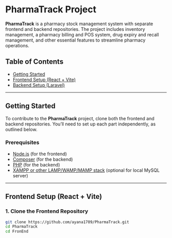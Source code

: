 # PharmaTrack Project

**PharmaTrack** is a pharmacy stock management system with separate frontend and backend repositories. The project includes inventory management, a pharmacy billing and POS system, drug expiry and recall management, and other essential features to streamline pharmacy operations.



## Table of Contents

- [Getting Started](#getting-started)
- [Frontend Setup (React + Vite)](#frontend-setup-react--vite)
- [Backend Setup (Laravel)](#backend-setup-laravel)


---

## Getting Started

To contribute to the **PharmaTrack** project, clone both the frontend and backend repositories. You’ll need to set up each part independently, as outlined below.

### Prerequisites

- [Node.js](https://nodejs.org/) (for the frontend)
- [Composer](https://getcomposer.org/) (for the backend)
- [PHP](https://www.php.net/) (for the backend)
- [XAMPP or other LAMP/WAMP/MAMP stack](https://www.apachefriends.org/index.html) (optional for local MySQL server)

---

## Frontend Setup (React + Vite)

### 1. Clone the Frontend Repository

```bash
git clone https://github.com/ayana1709/PharmaTrack.git
cd PharmaTrack
cd FronEnd

